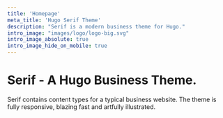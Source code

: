 ```yaml
---
title: 'Homepage'
meta_title: 'Hugo Serif Theme'
description: "Serif is a modern business theme for Hugo."
intro_image: "images/logo/logo-big.svg"
intro_image_absolute: true
intro_image_hide_on_mobile: true
---
```


# Serif - A Hugo Business Theme.

Serif contains content types for a typical business website. The theme is fully responsive, blazing fast and artfully illustrated.
